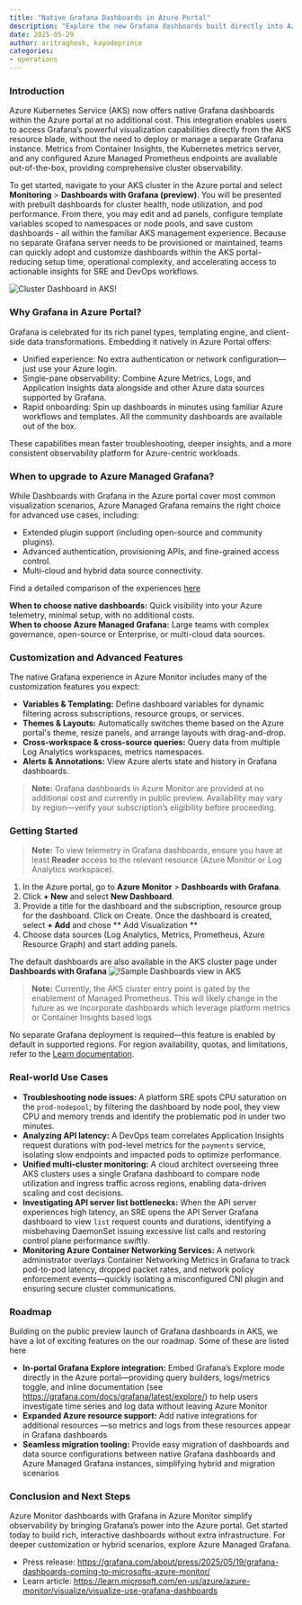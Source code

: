 ```yaml
---
title: "Native Grafana Dashboards in Azure Portal"
description: "Explore the new Grafana dashboards built directly into Azure Monitor and learn how they empower observability and when to reach for Azure Managed Grafana."
date: 2025-05-29
author: aritraghosh, kayodeprince
categories: 
- operations
---
```



### Introduction

Azure Kubernetes Service (AKS) now offers native Grafana dashboards within the Azure portal at no additional cost. This integration enables users to access Grafana’s powerful visualization capabilities directly from the AKS resource blade, without the need to deploy or manage a separate Grafana instance. Metrics from Container Insights, the Kubernetes metrics server, and any configured Azure Managed Prometheus endpoints are available out-of-the-box, providing comprehensive cluster observability.

To get started, navigate to your AKS cluster in the Azure portal and select **Monitoring** > **Dashboards with Grafana (preview)**. You will be presented with prebuilt dashboards for cluster health, node utilization, and pod performance. From there, you may edit and ad  panels, configure template variables scoped to namespaces or node pools, and save custom dashboards - all within the familiar AKS management experience. Because no separate Grafana server needs to be provisioned or maintained, teams can quickly adopt and customize dashboards within the AKS portal- reducing setup time, operational complexity, and accelerating access to actionable insights for SRE and DevOps workflows.

![Cluster Dashboard in AKS!](/assets/images/azure-monitor-grafana-dashboards/sample-grafana-dashboard.png)

### Why Grafana in Azure Portal?

Grafana is celebrated for its rich panel types, templating engine, and client-side data transformations. Embedding it natively in Azure Portal offers:

- Unified experience: No extra authentication or network configuration—just use your Azure login.
- Single-pane observability: Combine Azure Metrics, Logs, and Application Insights data alongside and other Azure data sources supported by Grafana.
- Rapid onboarding: Spin up dashboards in minutes using familiar Azure workflows and templates. All the community dashboards are available out of the box.

These capabilities mean faster troubleshooting, deeper insights, and a more consistent observability platform for Azure-centric workloads.

### When to upgrade to Azure Managed Grafana?

While Dashboards with Grafana in the Azure portal cover most common visualization scenarios, Azure Managed Grafana remains the right choice for advanced use cases, including:

- Extended plugin support (including open-source and community plugins).
- Advanced authentication, provisioning APIs, and fine-grained access control.
- Multi-cloud and hybrid data source connectivity.

Find a detailed comparison of the experiences [here](https://learn.microsoft.com/en-us/azure/azure-monitor/visualize/visualize-grafana-overview#solution-comparison)

**When to choose native dashboards:** Quick visibility into your Azure telemetry, minimal setup, with no additional costs.  
**When to choose Azure Managed Grafana:** Large teams with complex governance, open-source or Enterprise, or multi-cloud data sources.

### Customization and Advanced Features

The native Grafana experience in Azure Monitor includes many of the customization features you expect:

- **Variables & Templating:** Define dashboard variables for dynamic filtering across subscriptions, resource groups, or services.
- **Themes & Layouts:**  Automatically switches theme based on the Azure portal's theme, resize panels, and arrange layouts with drag-and-drop.
- **Cross-workspace & cross-source queries:** Query data from multiple Log Analytics workspaces, metrics namespaces.
- **Alerts & Annotations:**  View Azure alerts state and history in Grafana dashboards.

> **Note:** Grafana dashboards in Azure Monitor are provided at no additional cost and currently in public preview. Availability may vary by region—verify your subscription’s eligibility before proceeding.

### Getting Started

> **Note:** To view telemetry in Grafana dashboards, ensure you have at least **Reader** access to the relevant resource (Azure Monitor or Log Analytics workspace).

1. In the Azure portal, go to **Azure Monitor** > **Dashboards with Grafana**.
2. Click **+ New** and select **New  Dashboard**.
3. Provide a title for the dashboard and the subscription, resource group for the dashboard. Click on Create.
Once the dashboard is created, select **+ Add** and chose ** Add Visualization **
4. Choose data sources (Log Analytics, Metrics, Prometheus, Azure Resource Graph) and start adding panels.

The default dashboards are also available in the AKS cluster page under **Dashboards with Grafana**
![!Sample  Dashboards view in AKS](/assets/images/azure-monitor-grafana-dashboards/dashboards-with-grafana.png)

> **Note:** Currently, the AKS cluster entry point is gated by the enablement of Managed Prometheus. This will likely change in the future as we incorporate dashboards which leverage platform metrics or Container Insights based logs


No separate Grafana deployment is required—this feature is enabled by default in supported regions. For region availability, quotas, and limitations, refer to the [Learn documentation](https://learn.microsoft.com/en-us/azure/azure-monitor/visualize/visualize-use-grafana-dashboards).

### Real-world Use Cases

- **Troubleshooting node issues:** A platform SRE spots CPU saturation on the `prod-nodepool`; by filtering the dashboard by node pool, they view CPU and memory trends and identify the problematic pod in under two minutes.
- **Analyzing API latency:** A DevOps team correlates Application Insights request durations with pod-level metrics for the `payments` service, isolating slow endpoints and impacted pods to optimize performance.
- **Unified multi-cluster monitoring:** A cloud architect overseeing three AKS clusters uses a single Grafana dashboard to compare node utilization and ingress traffic across regions, enabling data-driven scaling and cost decisions.
- **Investigating API server list bottlenecks:** When the API server experiences high latency, an SRE opens the API Server Grafana dashboard to view `list` request counts and durations, identifying a misbehaving DaemonSet issuing excessive list calls and restoring control plane performance swiftly.
- **Monitoring Azure Container Networking Services:** A network administrator overlays Container Networking Metrics in Grafana to track pod-to-pod latency, dropped packet rates, and network policy enforcement events—quickly isolating a misconfigured CNI plugin and ensuring secure cluster communications.

### Roadmap
Building on the public preview launch of Grafana dashboards in AKS, we have a lot of exciting features on the our roadmap. Some of these are listed here 
- **In-portal Grafana Explore integration:** Embed Grafana’s Explore mode directly in the Azure portal—providing query builders, logs/metrics toggle, and inline documentation (see https://grafana.com/docs/grafana/latest/explore/) to help users investigate time series and log data without leaving Azure Monitor
- **Expanded Azure resource support:** Add native integrations for additional resources —so metrics and logs from these resources appear in Grafana dashboards
- **Seamless migration tooling:** Provide easy migration of dashboards and data source configurations between native Grafana dashboards and Azure Managed Grafana instances, simplifying hybrid and migration scenarios

### Conclusion and Next Steps

Azure Monitor dashboards with Grafana in Azure Monitor simplify observability by bringing Grafana’s power into the Azure portal. Get started today to build rich, interactive dashboards without extra infrastructure. For deeper customization or hybrid scenarios, explore Azure Managed Grafana.

- Press release: https://grafana.com/about/press/2025/05/19/grafana-dashboards-coming-to-microsofts-azure-monitor/  
- Learn article: https://learn.microsoft.com/en-us/azure/azure-monitor/visualize/visualize-use-grafana-dashboards